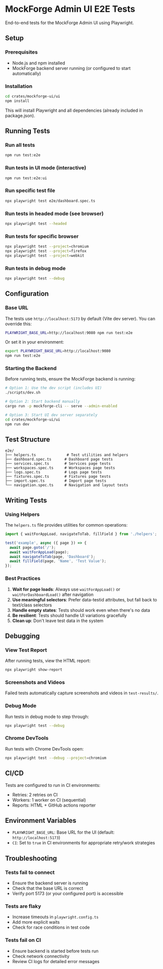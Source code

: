 # MockForge Admin UI E2E Tests

End-to-end tests for the MockForge Admin UI using Playwright.

## Setup

### Prerequisites

- Node.js and npm installed
- MockForge backend server running (or configured to start automatically)

### Installation

```bash
cd crates/mockforge-ui/ui
npm install
```

This will install Playwright and all dependencies (already included in package.json).

## Running Tests

### Run all tests

```bash
npm run test:e2e
```

### Run tests in UI mode (interactive)

```bash
npm run test:e2e:ui
```

### Run specific test file

```bash
npx playwright test e2e/dashboard.spec.ts
```

### Run tests in headed mode (see browser)

```bash
npx playwright test --headed
```

### Run tests for specific browser

```bash
npx playwright test --project=chromium
npx playwright test --project=firefox
npx playwright test --project=webkit
```

### Run tests in debug mode

```bash
npx playwright test --debug
```

## Configuration

### Base URL

The tests use `http://localhost:5173` by default (Vite dev server). You can override this:

```bash
PLAYWRIGHT_BASE_URL=http://localhost:9080 npm run test:e2e
```

Or set it in your environment:

```bash
export PLAYWRIGHT_BASE_URL=http://localhost:9080
npm run test:e2e
```

### Starting the Backend

Before running tests, ensure the MockForge backend is running:

```bash
# Option 1: Use the dev script (includes UI)
./scripts/dev.sh

# Option 2: Start backend manually
cargo run -p mockforge-cli -- serve --admin-enabled

# Option 3: Start UI dev server separately
cd crates/mockforge-ui/ui
npm run dev
```

## Test Structure

```
e2e/
├── helpers.ts              # Test utilities and helpers
├── dashboard.spec.ts      # Dashboard page tests
├── services.spec.ts       # Services page tests
├── workspaces.spec.ts     # Workspaces page tests
├── logs.spec.ts           # Logs page tests
├── fixtures.spec.ts       # Fixtures page tests
├── import.spec.ts         # Import page tests
└── navigation.spec.ts     # Navigation and layout tests
```

## Writing Tests

### Using Helpers

The `helpers.ts` file provides utilities for common operations:

```typescript
import { waitForAppLoad, navigateToTab, fillField } from './helpers';

test('example', async ({ page }) => {
  await page.goto('/');
  await waitForAppLoad(page);
  await navigateToTab(page, 'Dashboard');
  await fillField(page, 'Name', 'Test Value');
});
```

### Best Practices

1. **Wait for page loads**: Always use `waitForAppLoad()` or `waitForDashboardLoad()` after navigation
2. **Use meaningful selectors**: Prefer data-testid attributes, but fall back to text/class selectors
3. **Handle empty states**: Tests should work even when there's no data
4. **Be resilient**: Tests should handle UI variations gracefully
5. **Clean up**: Don't leave test data in the system

## Debugging

### View Test Report

After running tests, view the HTML report:

```bash
npx playwright show-report
```

### Screenshots and Videos

Failed tests automatically capture screenshots and videos in `test-results/`.

### Debug Mode

Run tests in debug mode to step through:

```bash
npx playwright test --debug
```

### Chrome DevTools

Run tests with Chrome DevTools open:

```bash
npx playwright test --debug --project=chromium
```

## CI/CD

Tests are configured to run in CI environments:

- Retries: 2 retries on CI
- Workers: 1 worker on CI (sequential)
- Reports: HTML + GitHub actions reporter

## Environment Variables

- `PLAYWRIGHT_BASE_URL`: Base URL for the UI (default: `http://localhost:5173`)
- `CI`: Set to `true` in CI environments for appropriate retry/work strategies

## Troubleshooting

### Tests fail to connect

- Ensure the backend server is running
- Check that the base URL is correct
- Verify port 5173 (or your configured port) is accessible

### Tests are flaky

- Increase timeouts in `playwright.config.ts`
- Add more explicit waits
- Check for race conditions in test code

### Tests fail on CI

- Ensure backend is started before tests run
- Check network connectivity
- Review CI logs for detailed error messages

